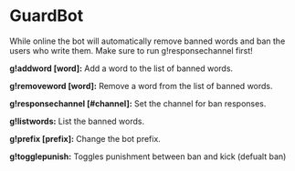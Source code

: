 # GuardBot
While online the bot will automatically remove banned words and ban the users who write them. Make sure to run g!responsechannel first! 

**g!addword [word]:** Add a word to the list of banned words.

**g!removeword [word]:** Remove a word from the list of banned words.

**g!responsechannel [#channel]:** Set the channel for ban responses.

**g!listwords:** List the banned words.

**g!prefix [prefix]:** Change the bot prefix.

**g!togglepunish:** Toggles punishment between ban and kick (defualt ban)
